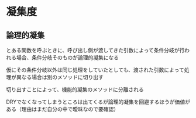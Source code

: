 # 凝集度

## 論理的凝集

とある関数を呼ぶときに、呼び出し側が渡してきた引数によって条件分岐が行われる場合、条件分岐そのものが論理的凝集になる

仮にその条件分岐以外は同じ処理をしていたとしても、渡された引数によって処理が異なる場合は別のメソッドに切り出す

切り出すことによって、機能的凝集のメソッドに分離される

DRYでなくなってしまうところは出てくるが論理的凝集を回避するほうが価値がある（理由はまだ自分の中で曖昧なので要確認）
